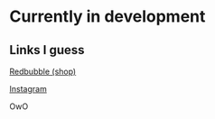 # Currently in development

## Links I guess
[Redbubble (shop)](https://www.redbubble.com/people/spencerlinkous)

[Instagram](https://www.instagram.com/slinkousart)

OwO